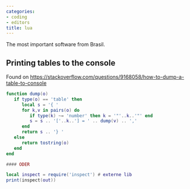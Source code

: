 ```yaml
---
categories:
- coding
- editors 
title: lua
---
```


The most important software from Brasil.

## Printing tables to the console 

Found on
<https://stackoverflow.com/questions/9168058/how-to-dump-a-table-to-console>

``` lua
function dump(o)
   if type(o) == 'table' then
      local s = '{ '
      for k,v in pairs(o) do
         if type(k) ~= 'number' then k = '"'..k..'"' end
         s = s .. '['..k..'] = ' .. dump(v) .. ','
      end
      return s .. '} '
   else
      return tostring(o)
   end
end

#### ODER

local inspect = require('inspect') # externe lib
print(inspect(out))

```
